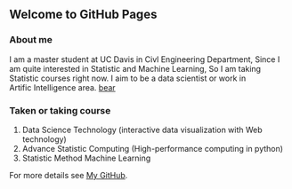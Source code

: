 ## Welcome to GitHub Pages


### About me
I am a master student at UC Davis in Civl Engineering Department, Since I am quite interested in Statistic and Machine Learning, So I am taking Statistic courses right now. I aim to be a data scientist or work in Artific Intelligence area.
[bear](bear.jpg)

### Taken or taking course

1. Data Science Technology (interactive data visualization with Web technology)
2. Advance Statistic Computing (High-performance computing in python)
3. Statistic Method Machine Learning





For more details see [My GitHub](https://github.com/wzxiong).
